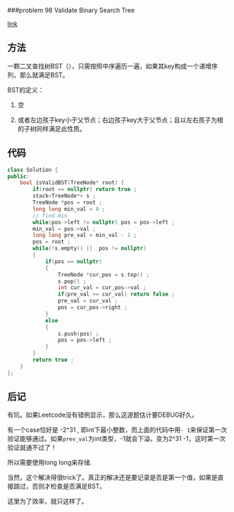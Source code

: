 ###problem 98 Validate Binary Search Tree

[link](https://leetcode.com/problems/validate-binary-search-tree/)


## 方法

一颗二叉查找树BST（），只需按照中序遍历一遍，如果其key构成一个递增序列，那么就满足BST。

BST的定义：

1. 空

2. 或者左边孩子key小于父节点；右边孩子key大于父节点；且以左右孩子为根的子树同样满足此性质。

## 代码

```C++
class Solution {
public:
    bool isValidBST(TreeNode* root) {
        if(root == nullptr) return true ;
        stack<TreeNode*> s ;
        TreeNode *pos = root ;
        long long min_val = 0 ;
        // find min 
        while(pos->left != nullptr) pos = pos->left ;
        min_val = pos->val ;
        long long pre_val = min_val - 1 ;
        pos = root ;
        while(!s.empty() ||  pos != nullptr)
        {
            if(pos == nullptr)
            {
                TreeNode *cur_pos = s.top() ;
                s.pop() ;
                int cur_val = cur_pos->val ;
                if(pre_val >= cur_val) return false ;
                pre_val = cur_val ;
                pos = cur_pos->right ;
            }
            else 
            {
                s.push(pos) ;
                pos = pos->left ;
            }
        }
        return true ;
    }
};
```

## 后记


有坑。如果Leetcode没有错例显示，那么这道题估计要DEBUG好久。

有一个case恰好是 -2^31 , 即int下最小整数，而上面的代码中用`- 1`来保证第一次验证能够通过。如果`prev_val`为int类型，-1就会下溢，变为2^31 -1，这时第一次验证就通不过了！

所以需要使用long long来存储.

当然，这个解决得很trick了。真正的解决还是要记录是否是第一个值，如果是直接跳过，否则才检查是否满足BST。

这里为了效率，就只这样了。